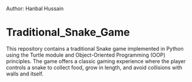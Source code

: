 Author: Hanbal Hussain
<br>
# Traditional_Snake_Game
This repository contains a traditional Snake game implemented in Python using the Turtle module and Object-Oriented Programming (OOP) principles. The game offers a classic gaming experience where the player controls a snake to collect food, grow in length, and avoid collisions with walls and itself.
